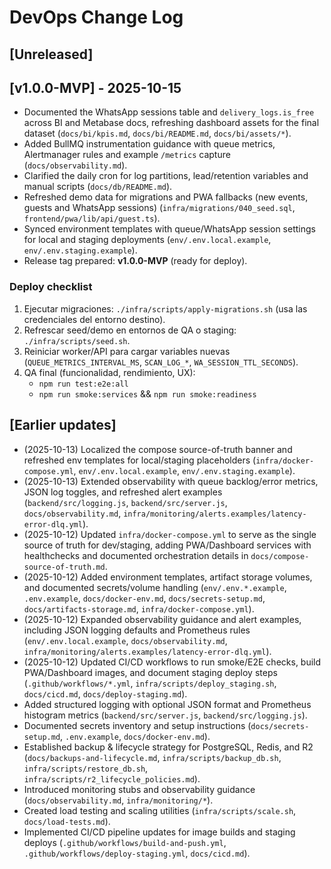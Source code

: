# DevOps Change Log

## [Unreleased]

## [v1.0.0-MVP] - 2025-10-15

- Documented the WhatsApp sessions table and `delivery_logs.is_free` across BI
  and Metabase docs, refreshing dashboard assets for the final dataset
  (`docs/bi/kpis.md`, `docs/bi/README.md`, `docs/bi/assets/*`).
- Added BullMQ instrumentation guidance with queue metrics, Alertmanager rules
  and example `/metrics` capture (`docs/observability.md`).
- Clarified the daily cron for log partitions, lead/retention variables and
  manual scripts (`docs/db/README.md`).
- Refreshed demo data for migrations and PWA fallbacks (new events, guests and
  WhatsApp sessions) (`infra/migrations/040_seed.sql`,
  `frontend/pwa/lib/api/guest.ts`).
- Synced environment templates with queue/WhatsApp session settings for local
  and staging deployments (`env/.env.local.example`,
  `env/.env.staging.example`).
- Release tag prepared: **v1.0.0-MVP** (ready for deploy).

### Deploy checklist

1. Ejecutar migraciones: `./infra/scripts/apply-migrations.sh` (usa las
   credenciales del entorno destino).
2. Refrescar seed/demo en entornos de QA o staging: `./infra/scripts/seed.sh`.
3. Reiniciar worker/API para cargar variables nuevas (`QUEUE_METRICS_INTERVAL_MS`,
   `SCAN_LOG_*`, `WA_SESSION_TTL_SECONDS`).
4. QA final (funcionalidad, rendimiento, UX):
   - `npm run test:e2e:all`
   - `npm run smoke:services` && `npm run smoke:readiness`

## [Earlier updates]

- (2025-10-13) Localized the compose source-of-truth banner and refreshed env
  templates for local/staging placeholders (`infra/docker-compose.yml`,
  `env/.env.local.example`, `env/.env.staging.example`).
- (2025-10-13) Extended observability with queue backlog/error metrics, JSON log
  toggles, and refreshed alert examples (`backend/src/logging.js`,
  `backend/src/server.js`, `docs/observability.md`,
  `infra/monitoring/alerts.examples/latency-error-dlq.yml`).
- (2025-10-12) Updated `infra/docker-compose.yml` to serve as the single source of
  truth for dev/staging, adding PWA/Dashboard services with healthchecks and
  documented orchestration details in `docs/compose-source-of-truth.md`.
- (2025-10-12) Added environment templates, artifact storage volumes, and
  documented secrets/volume handling (`env/.env.*.example`, `.env.example`,
  `docs/docker-env.md`, `docs/secrets-setup.md`, `docs/artifacts-storage.md`,
  `infra/docker-compose.yml`).
- (2025-10-12) Expanded observability guidance and alert examples, including JSON
  logging defaults and Prometheus rules (`env/.env.local.example`,
  `docs/observability.md`, `infra/monitoring/alerts.examples/latency-error-dlq.yml`).
- (2025-10-12) Updated CI/CD workflows to run smoke/E2E checks, build PWA/Dashboard
  images, and document staging deploy steps (`.github/workflows/*.yml`,
  `infra/scripts/deploy_staging.sh`, `docs/cicd.md`, `docs/deploy-staging.md`).
- Added structured logging with optional JSON format and Prometheus histogram
  metrics (`backend/src/server.js`, `backend/src/logging.js`).
- Documented secrets inventory and setup instructions (`docs/secrets-setup.md`,
  `.env.example`, `docs/docker-env.md`).
- Established backup & lifecycle strategy for PostgreSQL, Redis, and R2
  (`docs/backups-and-lifecycle.md`, `infra/scripts/backup_db.sh`,
  `infra/scripts/restore_db.sh`, `infra/scripts/r2_lifecycle_policies.md`).
- Introduced monitoring stubs and observability guidance (`docs/observability.md`,
  `infra/monitoring/*`).
- Created load testing and scaling utilities (`infra/scripts/scale.sh`,
  `docs/load-tests.md`).
- Implemented CI/CD pipeline updates for image builds and staging deploys
  (`.github/workflows/build-and-push.yml`, `.github/workflows/deploy-staging.yml`,
  `docs/cicd.md`).
